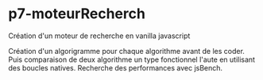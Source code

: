 # p7-moteurRecherch
Création d'un moteur de recherche en vanilla javascript

Création d'un algorigramme pour chaque algorithme avant de les coder.
Puis comparaison de deux algorithme un type fonctionnel l'aute en utilisant des boucles natives.
Recherche des performances avec jsBench.

